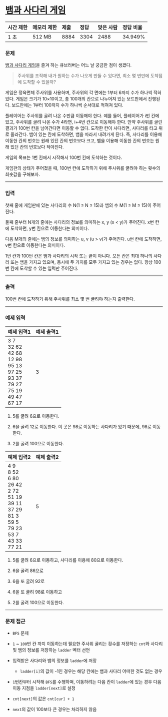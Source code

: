 # [뱀과 사다리 게임](https://www.acmicpc.net/problem/16928)

<div align = center>

| 시간 제한 | 메모리 제한 | 제출 | 정답 | 맞은 사람 | 정답 비율 |
| :-------- | :---------- | :--- | :--- | :-------- | :-------- |
| 1 초      | 512 MB      | 8884 | 3304 | 2488      | 34.949%   |

</div>

### 문제

[뱀과 사다리 게임](https://en.wikipedia.org/wiki/Snakes_and_Ladders)을 즐겨 하는 큐브러버는 어느 날 궁금한 점이 생겼다.

  > 주사위를 조작해 내가 원하는 수가 나오게 만들 수 있다면, 최소 몇 번만에 도착점에 도착할 수 있을까?

게임은 정육면체 주사위를 사용하며, 주사위의 각 면에는 1부터 6까지 수가 하나씩 적혀있다. 게임은 크기가 10×10이고, 총 100개의 칸으로 나누어져 있는 보드판에서 진행된다. 보드판에는 1부터 100까지 수가 하나씩 순서대로 적혀져 있다.

플레이어는 주사위를 굴려 나온 수만큼 이동해야 한다. 예를 들어, 플레이어가 i번 칸에 있고, 주사위를 굴려 나온 수가 4라면, i+4번 칸으로 이동해야 한다. 만약 주사위를 굴린 결과가 100번 칸을 넘어간다면 이동할 수 없다. 도착한 칸이 사다리면, 사다리를 타고 위로 올라간다. 뱀이 있는 칸에 도착하면, 뱀을 따라서 내려가게 된다. 즉, 사다리를 이용해 이동한 칸의 번호는 원래 있던 칸의 번호보다 크고, 뱀을 이용해 이동한 칸의 번호는 원래 있던 칸의 번호보다 작아진다.

게임의 목표는 1번 칸에서 시작해서 100번 칸에 도착하는 것이다.

게임판의 상태가 주어졌을 때, 100번 칸에 도착하기 위해 주사위를 굴려야 하는 횟수의 최솟값을 구해보자.

---

### 입력

첫째 줄에 게임판에 있는 사다리의 수 N(1 ≤ N ≤ 15)과 뱀의 수 M(1 ≤ M ≤ 15)이 주어진다.

둘째 줄부터 N개의 줄에는 사다리의 정보를 의미하는 x, y (x < y)가 주어진다. x번 칸에 도착하면, y번 칸으로 이동한다는 의미이다.

다음 M개의 줄에는 뱀의 정보를 의미하는 u, v (u > v)가 주어진다. u번 칸에 도착하면, v번 칸으로 이동한다는 의미이다.

1번 칸과 100번 칸은 뱀과 사다리의 시작 또는 끝이 아니다. 모든 칸은 최대 하나의 사다리 또는 뱀을 가지고 있으며, 동시에 두 가지를 모두 가지고 있는 경우는 없다. 항상 100번 칸에 도착할 수 있는 입력만 주어진다.

---

### 출력

100번 칸에 도착하기 위해 주사위를 최소 몇 번 굴려야 하는지 출력한다.

---

### 예제 입력

| 예제 입력1                                                                                              | 예제 출력1 |
| :------------------------------------------------------------------------------------------------------ | :--------- |
| 3 7<br/>32 62<br/>42 68<br/>12 98<br/>95 13<br/>97 25<br/>93 37<br/>79 27<br/>75 19<br/>49 47<br/>67 17 | 3          |

  1. 5를 굴려 6으로 이동한다.

  2. 6을 굴려 12로 이동한다. 이 곳은 98로 이동하는 사다리가 있기 때문에, 98로 이동한다.

  3. 2를 굴려 100으로 이동한다.

| 예제 입력2                                                                                                                      | 예제 출력2 |
| :------------------------------------------------------------------------------------------------------------------------------ | :--------- |
| 4 9<br/>8 52<br/>6 80<br/>26 42<br/>2 72<br/>51 19<br/>39 11<br/>37 29<br/>81 3<br/>59 5<br/>79 23<br/>53 7<br/>43 33<br/>77 21 | 5          |

  1. 5를 굴려 6으로 이동하고, 사다리를 이용해 80으로 이동한다. 
  
  2. 6을 굴려 86으로

  3. 6을 또 굴려 92로

  4. 6을 또 굴려 98로 이동하고

  5. 2를 굴려 100으로 이동한다.

---

### 문제 접근

  - `BFS` 문제

  - `1` ~ `100`번 칸 까지 이동하는데 필요한 주사위 굴리는 횟수를 저장하는 `cnt`와 사다리 및 뱀의 정보를 저장하는 `ladder` 벡터 선언

  - 입력받은 사다리와 뱀의 정보를 `ladder`에 저장

    - `ladder[i]`의 값이 -1인 경우는 해당 칸에는 뱀과 사다리 어떠한 것도 없는 경우

  - `1`번칸부터 시작해 `BFS`를 수행하며, 이동하려는 다음 칸이 `ladder`에 있는 경우 다음 이동 지점을 `ladder[next]`로 설정

  - `cnt[next]`의 값은 `cnt[cur] + 1`

  - `next`의 값이 100보다 큰 경우는 처리하지 않음